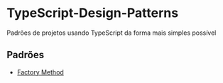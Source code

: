 # TypeScript-Design-Patterns

Padrões de projetos usando TypeScript da forma mais simples possível

## Padrões
* [Factory Method](https://github.com/pauloabreu/TypeScript-Design-Patterns/tree/main/01%20-%20Creational%20-%20Factory%20Method)
